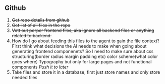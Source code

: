 ## Github
1. ~~Get repo details from github~~
2. ~~Get list of all files in the repo~~
3. ~~Vett out porper frontend files, aka ignore all backend files or anything related to backend.~~
4. How do I go about feeding this files to the agent to gain the file context?
   First think what decisions the AI needs to make when going about generating frontend componenets?
    So I need to make sure about
            css structuring(border radius margin padding etc)
            color scheme(what color goes where)
            Typography but only for large pages and not functional components
                                _Push it to later_
5. Take files and store it in a database, first just store names and only store needed files